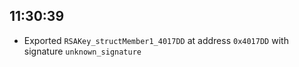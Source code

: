 
## 11:30:39
- Exported `RSAKey_structMember1_4017DD` at address `0x4017DD` with signature `unknown_signature`
